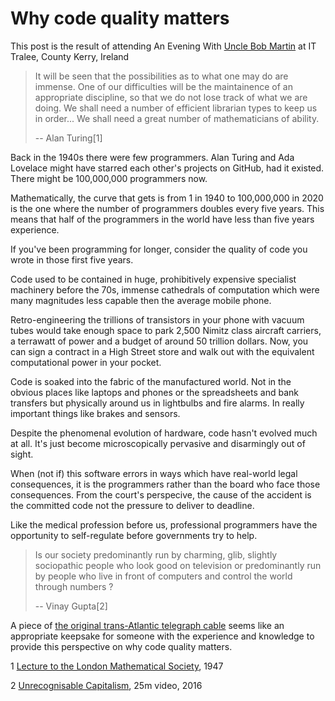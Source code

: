 # Why code quality matters

This post is the result of attending An Evening With [Uncle Bob Martin](https://en.wikipedia.org/wiki/Robert_C._Martin) at IT Tralee, County Kerry, Ireland

> It  will  be  seen  that  the  possibilities  as  to  what  one  may  do  are  immense.  One  of  our  difficulties  will  be  the  maintainence  of  an  appropriate  discipline,  so  that  we  do  not  lose  track  of  what  we  are  doing.  We  shall  need  a  number  of  efficient  librarian types to keep us in order... We  shall need a great number of mathematicians of ability.
> 
> -- Alan Turing[1]

Back in the 1940s there were few programmers. Alan Turing and Ada Lovelace might have starred each other's projects on GitHub, had it existed. There might be 100,000,000 programmers now.

Mathematically, the curve that gets is from 1 in 1940 to 100,000,000 in 2020 is the one where the number of programmers doubles every five years.  This means that half of the programmers in the world have less than five years experience.

If you've been programming for longer, consider the quality of code you wrote in those first five years.

Code used to be contained in huge, prohibitively expensive specialist machinery before the 70s, immense cathedrals of computation which were many magnitudes less capable then the average mobile phone.

Retro-engineering the trillions of transistors in your phone with vacuum tubes would take enough space to park 2,500 Nimitz class aircraft carriers, a terrawatt of power and a budget of around 50 trillion dollars. Now, you can sign a contract in a High Street store and walk out with the equivalent computational power in your pocket.

Code is soaked into the fabric of the manufactured world.  Not in the obvious places like laptops and phones or the spreadsheets and bank transfers but physically around us in lightbulbs and fire alarms.  In really important things like brakes and sensors.

Despite the phenomenal evolution of hardware, code hasn't evolved much at all.  It's just become microscopically pervasive and disarmingly out of sight.

When (not if) this software errors in ways which have real-world legal consequences, it is the programmers rather than the board who face those consequences.  From the court's perspecive, the cause of the accident is the committed code not the pressure to deliver to deadline.

Like the medical profession before us, professional programmers have the opportunity to self-regulate before governments try to help.

> Is our society predominantly run by charming, glib, slightly sociopathic people who look good on television or predominantly run by people who live in front of computers and control the world through numbers ?
> 
> -- Vinay Gupta[2]

A piece of [the original trans-Atlantic telegraph cable](https://twitter.com/unclebobmartin/status/1237837498153226241) seems like an appropriate keepsake for someone with the experience and knowledge to provide this perspective on why code quality matters.

1 [Lecture to the London Mathematical Society](http://www.turingarchive.org/browse.php/B/1), 1947

2 [Unrecognisable Capitalism](https://vimeo.com/161183966), 25m video, 2016

